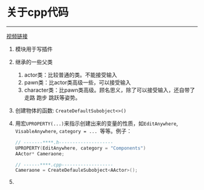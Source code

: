 # 关于cpp代码

---

[视频链接](https://www.youtube.com/watch?app=desktop&v=nVm-DYdAsts)


1. 模块用于写插件

2. 继承的一些父类

   1. actor类：比较普通的类。不能接受输入
   2. pawn类：比actor类高级一些，可以接受输入
   3. character类：比pawn类高级。顾名思义，除了可以接受输入，还自带了走路 跑步 跳跃等姿势。

3. 创建物体的函数: `CreateDefaultSubobject<>()`

4. 用宏`UPROPERTY(...)`来指示创建出来的变量的性质，如`EditAnywhere`, `VisableAnywhere`, `category = ... `等等。例子：

   ````c++
   // -------****.h--------------------
   UPROPERTY(EditAnywhere, category = "Components")
   AActor* Cameraone;
   
   // ------****.cpp-------------------
   Cameraone = CreateDefauleSubobject<AActor>();
   ````

5. 